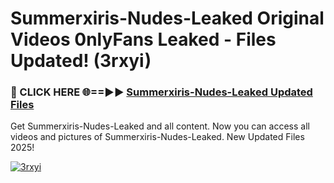 # Summerxiris-Nudes-Leaked Original Videos 0nlyFans Leaked - Files Updated! (3rxyi)

<h3>🔴 CLICK HERE 🌐==►► <a href="https://tinyurl.com/yrmya6cz" rel="nofollow">Summerxiris-Nudes-Leaked Updated Files</a></h3>

Get Summerxiris-Nudes-Leaked and all content. Now you can access all videos and pictures of Summerxiris-Nudes-Leaked. New Updated Files 2025!

[![3rxyi](https://i.imgur.com/FMdXYCs.gif)](https://tinyurl.com/yrmya6cz)

